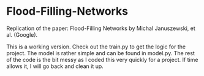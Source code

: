 # Flood-Filling-Networks
Replication of the paper:  Flood-Filling Networks by Michal Januszewski, et al. (Google).

This is a working version. Check out the train.py to get the logic for the project. 
The model is rather simple and can be found in model.py.
The rest of the code is the bit messy as I coded this very quickly for a project. If time allows it, I will go back and clean it up. 


